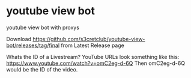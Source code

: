 # youtube view bot
youtube view bot with proxys

Download https://github.com/s3cretclub/youtube-view-bot/releases/tag/final from Latest Release page

Whats the ID of a Livestream?
YouTube URLs look something like this: https://www.youtube.com/watch?v=omC2eg-d-6Q
Then omC2eg-d-6Q would be the ID of the video.
